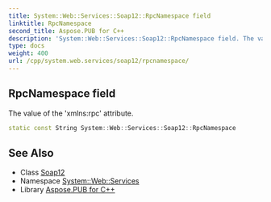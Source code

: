 ```yaml
---
title: System::Web::Services::Soap12::RpcNamespace field
linktitle: RpcNamespace
second_title: Aspose.PUB for C++
description: 'System::Web::Services::Soap12::RpcNamespace field. The value of the ''xmlns:rpc'' attribute in C++.'
type: docs
weight: 400
url: /cpp/system.web.services/soap12/rpcnamespace/
---
```

## RpcNamespace field


The value of the 'xmlns:rpc' attribute.

```cpp
static const String System::Web::Services::Soap12::RpcNamespace
```

## See Also

* Class [Soap12](../)
* Namespace [System::Web::Services](../../)
* Library [Aspose.PUB for C++](../../../)
